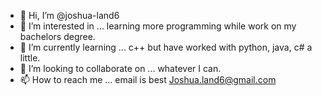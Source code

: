 - 👋 Hi, I’m @joshua-land6
- 👀 I’m interested in ... learning more programming while work on my bachelors degree.
- 🌱 I’m currently learning ... c++ but have worked with python, java, c# a little. 
- 💞️ I’m looking to collaborate on ... whatever I can.
- 📫 How to reach me ... email is best Joshua.land6@gmail.com

<!---
joshua-land6/joshua-land6 is a ✨ special ✨ repository because its `README.md` (this file) appears on your GitHub profile.
You can click the Preview link to take a look at your changes.
--->
